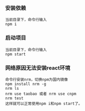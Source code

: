 ### 安装依赖 
```
当前目录下，命令行输入
npm i
```
### 启动项目
```
当前目录下，命令行输入
npm start
```

### 网络原因无法安装react环境
```
命令行安装nrm，切换npm为国内镜像
npm install nrm -g
nrm ls
nrm use taobao 或者 nrm use cnpm
nrm test
这样就可以正常使用npm i和npm start了。
```
